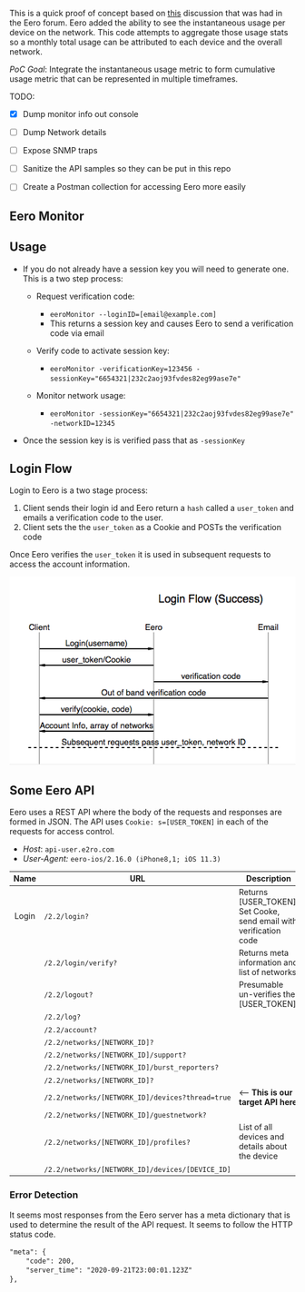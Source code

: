 
This is a quick proof of concept based on [this](https://community.eero.com/t/q5mhlh) discussion that was had in the Eero forum. Eero added the ability to see the instantaneous usage per device on the network. This code attempts to aggregate those usage stats so a monthly total usage can be attributed to each device and the overall network.

*PoC Goal*: Integrate the instantaneous usage metric to form cumulative usage metric that can be represented in multiple timeframes.

TODO:

- [x] Dump monitor info out console
- [ ] Dump Network details
- [ ] Expose SNMP traps
- [ ] Sanitize the API samples so they can be put in this repo
- [ ] Create a Postman collection for accessing Eero more easily


## Eero Monitor


## Usage

* If you do not already have a session key you will need to generate one. This is a two step process:
	* Request verification code:
		* `eeroMonitor --loginID=[email@example.com]`
		* This returns a session key and causes Eero to send a verification code via email

	* Verify code to activate session key:
		* `eeroMonitor -verificationKey=123456 -sessionKey="6654321|232c2aoj93fvdes82eg99ase7e"`

	* Monitor network usage:
		* `eeroMonitor -sessionKey="6654321|232c2aoj93fvdes82eg99ase7e" -networkID=12345`


* Once the session key is is verified pass that as `-sessionKey`


## Login Flow

Login to Eero is a two stage process:

1. Client sends their login id and Eero return a `hash` called a `user_token` and emails a verification code to the user.
2. Client sets the the `user_token` as a Cookie and POSTs the verification code

Once Eero verifies the `user_token` it is used in subsequent requests to access the account information.

![Login Success Flow](res/loginSuccessFlow.png)


## Some Eero API

Eero uses a REST API where the body of the requests and responses are formed in JSON. The API uses `Cookie: s=[USER_TOKEN]` in each of the requests for access control.

* *Host*: `api-user.e2ro.com`
* *User-Agent:* `eero-ios/2.16.0 (iPhone8,1; iOS 11.3)`

| Name  | URL  | Description  |
|:-:|---|---|
| Login  | `/2.2/login?`  | Returns [USER_TOKEN], Set Cooke, send email with verification code  |
|   | `/2.2/login/verify?`   | Returns meta information and list of networks  |
|   | `/2.2/logout?` | Presumable un-verifies the [USER_TOKEN] |
|  | `/2.2/log?` | |
|  | `/2.2/account?` | |
|  | `/2.2/networks/[NETWORK_ID]?` |  |
|  | `/2.2/networks/[NETWORK_ID]/support?` | |
|  | `/2.2/networks/[NETWORK_ID]/burst_reporters?` | |
|  | `/2.2/networks/[NETWORK_ID]?` | |
|  | `/2.2/networks/[NETWORK_ID]/devices?thread=true` | <-- **This is our target API here** |
|  | `/2.2/networks/[NETWORK_ID]/guestnetwork?` | |
|  | `/2.2/networks/[NETWORK_ID]/profiles?` | List of all devices and details about the device|
|  | `/2.2/networks/[NETWORK_ID]/devices/[DEVICE_ID]`| |


### Error Detection

It seems most responses from the Eero server has a meta dictionary that is used to determine the result of the API request. It seems to follow the HTTP status code.

```
"meta": {
    "code": 200,
    "server_time": "2020-09-21T23:00:01.123Z"
},
```
